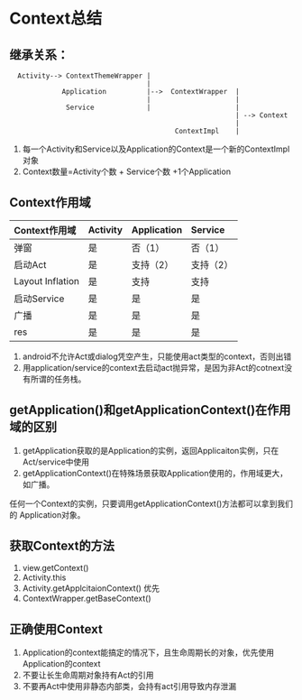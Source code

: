 #  Context总结

## 继承关系：
    
      Activity--> ContextThemeWrapper |
                                      |
                 Application          |-->  ContextWrapper  |         
                                      |                     |
                  Service             |                     |
                                                            | --> Context
                                                            |
                                             ContextImpl    |                 

1. 每一个Activity和Service以及Application的Context是一个新的ContextImpl对象
2. Context数量=Activity个数 + Service个数 +1个Application

## Context作用域

| Context作用域 | Activity | Application |Service|
| :----- | :------- | :----- |:----- |
| 弹窗| 是 | 否（1）| 否（1）|
| 启动Act | 是 | 支持（2） |支持（2）|
| Layout Inflation | 是 | 支持 |支持|
| 启动Service | 是 | 是 |是|
| 广播| 是 | 是 |是|
| res| 是 | 是 |是|

1. android不允许Act或dialog凭空产生，只能使用act类型的context，否则出错
2. 用application/service的context去启动act抛异常，是因为非Act的cotnext没有所谓的任务栈。

## getApplication()和getApplicationContext()在作用域的区别
1. getApplication获取的是Application的实例，返回Applicaiton实例，只在Act/service中使用
2. getApplicationContext()在特殊场景获取Application使用的，作用域更大，如广播。

任何一个Context的实例，只要调用getApplicationContext()方法都可以拿到我们的 Application对象。

## 获取Context的方法
1. view.getContext() 
2. Activity.this
3. Activity.getApplcitaionContext() 优先
4. ContextWrapper.getBaseContext()  

## 正确使用Context
1. Application的context能搞定的情况下，且生命周期长的对象，优先使用Application的context
2. 不要让长生命周期对象持有Act的引用
3. 不要再Act中使用非静态内部类，会持有act引用导致内存泄漏





